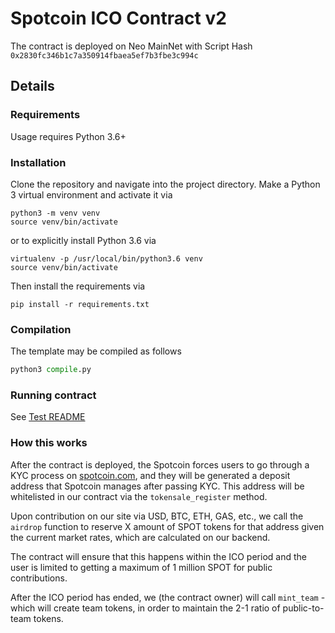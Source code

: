 # Spotcoin ICO Contract v2

The contract is deployed on Neo MainNet with Script Hash `0x2830fc346b1c7a350914fbaea5ef7b3fbe3c994c`

## Details 

### Requirements

Usage requires Python 3.6+

### Installation

Clone the repository and navigate into the project directory. 
Make a Python 3 virtual environment and activate it via

```shell
python3 -m venv venv
source venv/bin/activate
```

or to explicitly install Python 3.6 via

```shell
virtualenv -p /usr/local/bin/python3.6 venv
source venv/bin/activate
```

Then install the requirements via

```shell
pip install -r requirements.txt
```

### Compilation

The template may be compiled as follows

```python
python3 compile.py
```

### Running contract
See [Test README](tests/README.md)

### How this works

After the contract is deployed, the Spotcoin forces users to go through a KYC process on [spotcoin.com](www.spotcoin.com), and they will be generated a deposit address that Spotcoin manages after passing KYC. This address will be whitelisted in our contract via the `tokensale_register` method.

Upon contribution on our site via USD, BTC, ETH, GAS, etc., we call the `airdrop` function to reserve X amount of SPOT tokens for that address given the current market rates, which are calculated on our backend.

The contract will ensure that this happens within the ICO period and the user is limited to getting a maximum of 1 million SPOT for public contributions.

After the ICO period has ended, we (the contract owner) will call `mint_team` - which will create team tokens, in order to maintain the 2-1 ratio of public-to-team tokens.

